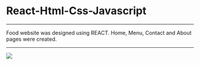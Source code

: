 <h1>React-Html-Css-Javascript</h1>
<hr></hr>
<p>Food website was designed using REACT. Home, Menu, Contact and About pages were created.</p>
<hr></hr>

![](src\assets\burger.gif)
